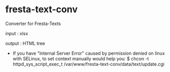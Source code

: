 # fresta-text-conv
Converter for Fresta-Texts

input : xlsx

output : HTML tree


* If you have "Internal Server Error" caused by permission denied on linux with SELinux,
  to set context manually would help you:
  $ chcon -t httpd_sys_script_exec_t /var/www/fresta-text-conv/data/text/update.cgi
  
